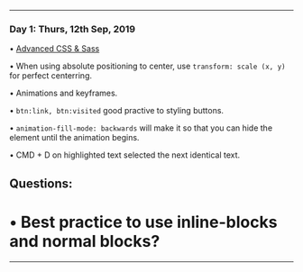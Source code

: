 ----

### Day 1: Thurs, 12th Sep, 2019

• [Advanced CSS & Sass](https://www.udemy.com/advanced-css-and-sass/)

• When using absolute positioning to center, use `transform: scale (x, y)` for perfect centerring.

• Animations and keyframes.

• `btn:link, btn:visited` good practive to styling buttons.

• `animation-fill-mode: backwards` will make it so that you can hide the element until the animation begins.

• CMD + D on highlighted text selected the next identical text.

## Questions:

# • Best practice to use inline-blocks and normal blocks?

----
